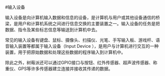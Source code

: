 #输入设备

输入设备是向计算机输入数据和信息的设备，是计算机与用户或其他设备通信的桥梁，是用户和计算机系统之间进行信息交换的主要装置之一。输入设备的任务是把数据、指令及某些标志信息等输送到计算机中去。

常见的输入设备有键盘、鼠标、摄像头、扫描仪、光笔、手写输入板、游戏杆、语音输入装置等都属于输入设备（Input Device ），是用户与计算机进行交互的一种装置，用于把原始数据和处理这些数据的程序输入到计算机中。

除此之外，树莓派还可以通过GPIO接口与按钮、红外传感器、超声波传感器、称重仪、GPS等许多传感器建立连接并接收其传递的数据。